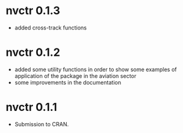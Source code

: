 # nvctr 0.1.3

* added cross-track functions


# nvctr 0.1.2

* added some utility functions in order to show some examples of application of the
  package in the aviation sector
* some improvements in the documentation


# nvctr 0.1.1

* Submission to CRAN.
